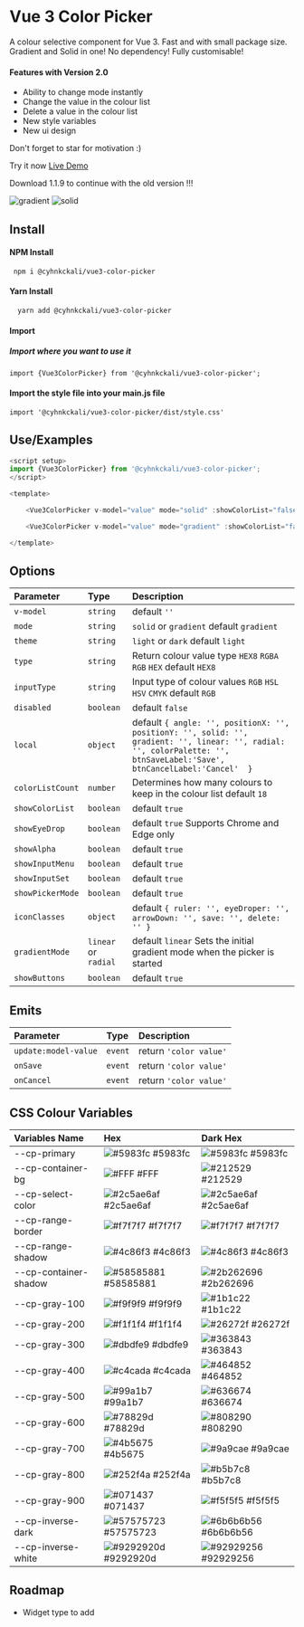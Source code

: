 
# Vue 3 Color Picker

A colour selective component for Vue 3. Fast and with small package size. 
Gradient and Solid in one!
No dependency!
Fully customisable!

#### Features with Version 2.0

* Ability to change mode instantly
* Change the value in the colour list
* Delete a value in the colour list
* New style variables
* New ui design

Don't forget to star for motivation :)

Try it now [Live Demo](https://cyhnkckali.github.io/vue3-color-picker/)

Download 1.1.9 to continue with the old version !!!



![gradient](https://github.com/cyhnkckali/vue3-color-picker/assets/93313260/71d94ada-5c38-4fcb-b1be-610193c55112)
![solid](https://github.com/cyhnkckali/vue3-color-picker/assets/93313260/67511957-7983-4056-b136-54ccbaad9baf)



## Install

#### NPM Install

```
 npm i @cyhnkckali/vue3-color-picker
```

#### Yarn Install

```
  yarn add @cyhnkckali/vue3-color-picker
```

#### Import

##### Import where you want to use it

```
import {Vue3ColorPicker} from '@cyhnkckali/vue3-color-picker';
``` 

#### Import the style file into your main.js file

```
import '@cyhnkckali/vue3-color-picker/dist/style.css'
```

## Use/Examples

```javascript
<script setup>
import {Vue3ColorPicker} from '@cyhnkckali/vue3-color-picker';
</script>

<template>   

    <Vue3ColorPicker v-model="value" mode="solid" :showColorList="false" :showEyeDrop="false" type="RGBA"/>

    <Vue3ColorPicker v-model="value" mode="gradient" :showColorList="false" :showEyeDrop="false"/>

</template>
```
## Options

| Parameter | Type     | Description                |
| :-------- | :------- | :------------------------- |
| `v-model` | `string` | default `''`|
| `mode` | `string` | `solid` or `gradient` default `gradient`|
| `theme` | `string` | `light` or `dark` default `light`|
| `type` | `string` | Return colour value type `HEX8` `RGBA` `RGB` `HEX` default `HEX8`|
| `inputType` | `string` | Input type of colour values `RGB` `HSL` `HSV` `CMYK` default `RGB`|
| `disabled` | `boolean` | default `false` |
| `local` | `object` | default `{ angle: '', positionX: '', positionY: '', solid: '', gradient: '', linear: '', radial: '', colorPalette: '', btnSaveLabel:'Save', btnCancelLabel:'Cancel'  }` |
| `colorListCount` | `number` | Determines how many colours to keep in the colour list default `18`|
| `showColorList` | `boolean` | default `true` |
| `showEyeDrop` | `boolean` | default `true` Supports Chrome and Edge only |
| `showAlpha` | `boolean` | default `true` |
| `showInputMenu` | `boolean` | default `true` |
| `showInputSet` | `boolean` | default `true` |
| `showPickerMode` | `boolean` | default `true` |
| `iconClasses` | `object` | default `{ ruler: '', eyeDroper: '', arrowDown: '', save: '', delete: '' }` |
| `gradientMode` | `linear` or `radial` | default `linear` Sets the initial gradient mode when the picker is started |
| `showButtons` | `boolean` | default `true` |


## Emits

| Parameter | Type     | Description                |
| :-------- | :------- | :------------------------- |
| `update:model-value` | `event` | return `'color value'`|
| `onSave` | `event` | return `'color value'`|
| `onCancel` | `event` | return `'color value'`|


## CSS Colour Variables


| Variables Name             | Hex | Dark Hex
| :----------------- | :--------------------------- | :-------------------------------------- |
| --cp-primary| ![#5983fc](https://placehold.co/10x10/5983fc/5983fc) #5983fc  |![#5983fc](https://placehold.co/10x10/5983fc/5983fc) #5983fc |
| --cp-container-bg | ![#FFF](https://placehold.co/10x10/ffffff/FFF) #FFF  |![#212529](https://placehold.co/10x10/212529/212529) #212529 |
| --cp-select-color| ![#2c5ae6af](https://placehold.co/10x10/2c5ae6af/2c5ae6af) #2c5ae6af  |![#2c5ae6af](https://placehold.co/10x10/2c5ae6af/2c5ae6af) #2c5ae6af |
| --cp-range-border| ![#f7f7f7](https://placehold.co/10x10/f7f7f7/f7f7f7) #f7f7f7  |![#f7f7f7](https://placehold.co/10x10/f7f7f7/f7f7f7) #f7f7f7 |
| --cp-range-shadow| ![#4c86f3](https://placehold.co/10x10/4c86f3/4c86f3) #4c86f3  |![#4c86f3](https://placehold.co/10x10/4c86f3/4c86f3) #4c86f3 |
| --cp-container-shadow| ![#58585881](https://placehold.co/10x10/58585881/58585881) #58585881  |![#2b262696](https://placehold.co/10x10/2b262696/2b262696) #2b262696 |
| --cp-gray-100 | ![#f9f9f9](https://placehold.co/10x10/F9F9F9/F9F9F9) #f9f9f9 |![#1b1c22](https://placehold.co/10x10/1b1c22/1b1c22) #1b1c22 |
| --cp-gray-200 | ![#f1f1f4](https://placehold.co/10x10/f1f1f4/f1f1f4) #f1f1f4 |![#26272f](https://placehold.co/10x10/26272f/26272f) #26272f |
| --cp-gray-300 | ![#dbdfe9](https://placehold.co/10x10/dbdfe9/dbdfe9) #dbdfe9 |![#363843](https://placehold.co/10x10/363843/363843) #363843 |
| --cp-gray-400 | ![#c4cada](https://placehold.co/10x10/c4cada/c4cada) #c4cada |![#464852](https://placehold.co/10x10/464852/464852) #464852 |
| --cp-gray-500 | ![#99a1b7](https://placehold.co/10x10/99a1b7/99a1b7) #99a1b7 |![#636674](https://placehold.co/10x10/636674/636674) #636674 |
| --cp-gray-600 | ![#78829d](https://placehold.co/10x10/78829d/78829d) #78829d |![#808290](https://placehold.co/10x10/808290/808290) #808290 |
| --cp-gray-700 | ![#4b5675](https://placehold.co/10x10/4b5675/4b5675) #4b5675 |![#9a9cae](https://placehold.co/10x10/9a9cae/9a9cae) #9a9cae |
| --cp-gray-800 | ![#252f4a](https://placehold.co/10x10/252f4a/252f4a) #252f4a |![#b5b7c8](https://placehold.co/10x10/b5b7c8/b5b7c8) #b5b7c8 |
| --cp-gray-900 | ![#071437](https://placehold.co/10x10/071437/071437) #071437 |![#f5f5f5](https://placehold.co/10x10/f5f5f5/f5f5f5) #f5f5f5 |
| --cp-inverse-dark | ![#57575723](https://placehold.co/10x10/57575723/57575723) #57575723 |![#6b6b6b56](https://placehold.co/10x10/6b6b6b56/6b6b6b56) #6b6b6b56 |
| --cp-inverse-white | ![#9292920d](https://placehold.co/10x10/9292920d/9292920d) #9292920d |![#92929256](https://placehold.co/10x10/92929256/92929256) #92929256 |

## Roadmap

- Widget type to add


